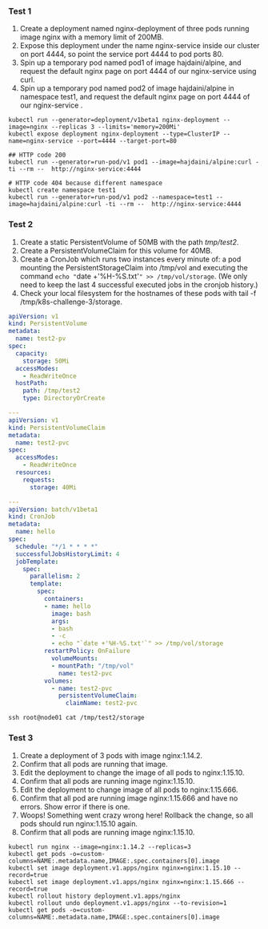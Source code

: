 ### Test 1

1. Create a deployment named nginx-deployment of three pods running image nginx with a memory limit of 200MB.
2. Expose this deployment under the name nginx-service inside our cluster on port 4444, so point the service port 4444 to pod ports 80.
3. Spin up a temporary pod named pod1 of image hajdaini/alpine, and request the default nginx page on port 4444 of our nginx-service using curl.
4. Spin up a temporary pod named pod2 of image hajdaini/alpine in namespace test1, and request the default nginx page on port 4444 of our nginx-service .

```shell
kubectl run --generator=deployment/v1beta1 nginx-deployment --image=nginx --replicas 3 --limits='memory=200Mi'
kubectl expose deployment nginx-deployment --type=ClusterIP --name=nginx-service --port=4444 --target-port=80

## HTTP code 200
kubectl run --generator=run-pod/v1 pod1 --image=hajdaini/alpine:curl -ti --rm --  http://nginx-service:4444

# HTTP code 404 because different namespace
kubectl create namespace test1
kubectl run --generator=run-pod/v1 pod2 --namespace=test1 --image=hajdaini/alpine:curl -ti --rm --  http://nginx-service:4444
```

### Test 2

1. Create a static PersistentVolume of 50MB with the path *tmp/test2*.
2. Create a PersistentVolumeClaim for this volume for 40MB.
3. Create a CronJob which runs two instances every minute of: a pod mounting the PersistentStorageClaim into /tmp/vol and executing the command `echo "`date +'%H-%S.txt'`" >> /tmp/vol/storage`. (We only need to keep the last 4 successful executed jobs in the cronjob history.)
4. Check your local filesystem for the hostnames of these pods with tail -f /tmp/k8s-challenge-3/storage.


```yaml
apiVersion: v1
kind: PersistentVolume
metadata:
  name: test2-pv
spec:
  capacity:
    storage: 50Mi
  accessModes:
    - ReadWriteOnce
  hostPath:
    path: /tmp/test2
    type: DirectoryOrCreate

---
apiVersion: v1
kind: PersistentVolumeClaim
metadata:
  name: test2-pvc
spec:
  accessModes:
    - ReadWriteOnce
  resources:
    requests:
      storage: 40Mi

---
apiVersion: batch/v1beta1
kind: CronJob
metadata:
  name: hello
spec:
  schedule: "*/1 * * * *"
  successfulJobsHistoryLimit: 4
  jobTemplate:
    spec:
      parallelism: 2
      template:
        spec:
          containers:
          - name: hello
            image: bash
            args:
            - bash
            - -c
            - echo "`date +'%H-%S.txt'`" >> /tmp/vol/storage
          restartPolicy: OnFailure
            volumeMounts:
            - mountPath: "/tmp/vol"
              name: test2-pvc
          volumes:
            - name: test2-pvc
              persistentVolumeClaim:
                claimName: test2-pvc
```

```shell
ssh root@node01 cat /tmp/test2/storage
```

### Test 3

1. Create a deployment of 3 pods with image nginx:1.14.2.
2. Confirm that all pods are running that image.
3. Edit the deployment to change the image of all pods to nginx:1.15.10.
4. Confirm that all pods are running image nginx:1.15.10.
5. Edit the deployment to change image of all pods to nginx:1.15.666.
6. Confirm that all pod are running image nginx:1.15.666 and have no errors. Show error if there is one.
7. Woops! Something went crazy wrong here! Rollback the change, so all pods should run nginx:1.15.10 again.
8. Confirm that all pods are running image nginx:1.15.10.


```shell
kubectl run nginx --image=nginx:1.14.2 --replicas=3
kubectl get pods -o=custom-columns=NAME:.metadata.name,IMAGE:.spec.containers[0].image
kubectl set image deployment.v1.apps/nginx nginx=nginx:1.15.10 --record=true
kubectl set image deployment.v1.apps/nginx nginx=nginx:1.15.666 --record=true
kubectl rollout history deployment.v1.apps/nginx
kubectl rollout undo deployment.v1.apps/nginx --to-revision=1
kubectl get pods -o=custom-columns=NAME:.metadata.name,IMAGE:.spec.containers[0].image
```
